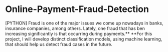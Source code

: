 # Online-Payment-Fraud-Detection
[PYTHON] Fraud is one of the major issues we come up nowadays in banks, insurance companies, among others. Lately, one fraud that has ben increasing significantly is that occurring during payments.**   **For this project, I will develop distinct classification models, using machine learning, that should help us detect fraud cases in the future.
